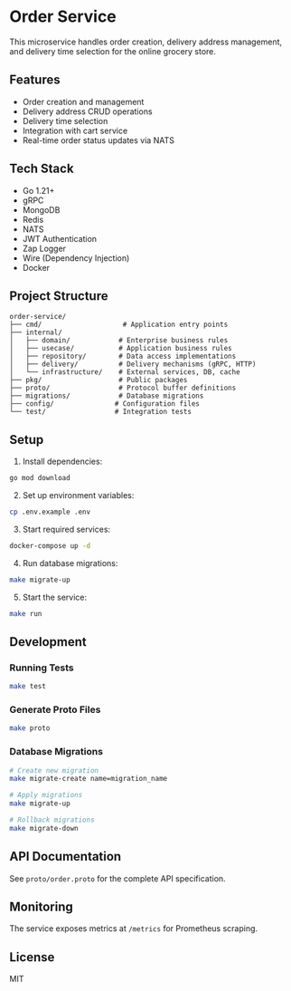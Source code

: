 # Order Service

This microservice handles order creation, delivery address management, and delivery time selection for the online grocery store.

## Features

- Order creation and management
- Delivery address CRUD operations
- Delivery time selection
- Integration with cart service
- Real-time order status updates via NATS

## Tech Stack

- Go 1.21+
- gRPC
- MongoDB
- Redis
- NATS
- JWT Authentication
- Zap Logger
- Wire (Dependency Injection)
- Docker

## Project Structure

```
order-service/
├── cmd/                    # Application entry points
├── internal/              
│   ├── domain/            # Enterprise business rules
│   ├── usecase/           # Application business rules
│   ├── repository/        # Data access implementations
│   ├── delivery/          # Delivery mechanisms (gRPC, HTTP)
│   └── infrastructure/    # External services, DB, cache
├── pkg/                   # Public packages
├── proto/                 # Protocol buffer definitions
├── migrations/            # Database migrations
├── config/               # Configuration files
└── test/                 # Integration tests
```

## Setup

1. Install dependencies:
```bash
go mod download
```

2. Set up environment variables:
```bash
cp .env.example .env
```

3. Start required services:
```bash
docker-compose up -d
```

4. Run database migrations:
```bash
make migrate-up
```

5. Start the service:
```bash
make run
```

## Development

### Running Tests
```bash
make test
```

### Generate Proto Files
```bash
make proto
```

### Database Migrations
```bash
# Create new migration
make migrate-create name=migration_name

# Apply migrations
make migrate-up

# Rollback migrations
make migrate-down
```

## API Documentation

See `proto/order.proto` for the complete API specification.

## Monitoring

The service exposes metrics at `/metrics` for Prometheus scraping.

## License

MIT 